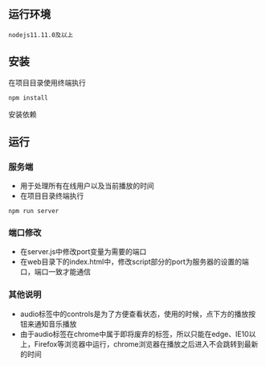 ## 运行环境
```nodejs11.11.0及以上```

## 安装
在项目目录使用终端执行
```bash
npm install 
```

安装依赖

## 运行
### 服务端
* 用于处理所有在线用户以及当前播放的时间
* 在项目目录终端执行
```
npm run server
```

### 端口修改
* 在server.js中修改port变量为需要的端口
* 在web目录下的index.html中，修改script部分的port为服务器的设置的端口，端口一致才能通信

### 其他说明
* audio标签中的controls是为了方便查看状态，使用的时候，点下方的播放按钮来通知音乐播放
* 由于audio标签在chrome中属于即将废弃的标签，所以只能在edge、IE10以上，Firefox等浏览器中运行，chrome浏览器在播放之后进入不会跳转到最新的时间